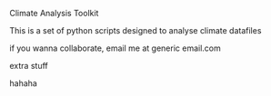  Climate Analysis Toolkit

This is a set of python scripts designed to analyse climate datafiles

if you wanna collaborate, email me at generic email.com

extra stuff 

hahaha


